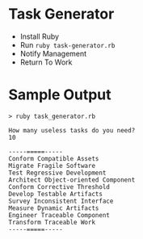 Task Generator
==============

* Install Ruby
* Run `ruby task-generator.rb`
* Notify Management
* Return To Work

Sample Output
=============
```script
> ruby task_generator.rb

How many useless tasks do you need?
10

-----=====-----
Conform Compatible Assets
Migrate Fragile Software
Test Regressive Development
Architect Object-oriented Component
Conform Corrective Threshold
Develop Testable Artifacts
Survey Inconsistent Interface
Measure Dynamic Artifacts
Engineer Traceable Component
Transform Traceable Work
-----=====-----

```
